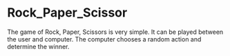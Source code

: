 # Rock_Paper_Scissor
 The game of Rock, Paper, Scissors is very simple. It can be played  between the user and computer. The computer chooses a random action and determine the  winner.
